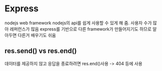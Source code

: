 # Express

nodejs web framework
nodejs의 api를 쉽게 사용할 수 있게 해 줌. 사용자 수가 많아 레퍼런스가 많음
express를 기반으로 다른 framework가 만들어지기도 하므로 알아두면 다른거 배우기도 쉬움

## res.send() vs res.end()

데이터를 제공하지 않고 응답을 종료하려면 res.end()사용 -> 404 등에 사용
